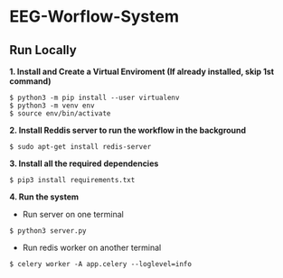 # EEG-Worflow-System

## Run Locally
**1. Install and Create a Virtual Enviroment (If already installed, skip 1st command)**    
```
$ python3 -m pip install --user virtualenv
$ python3 -m venv env
$ source env/bin/activate
```
**2. Install Reddis server to run the workflow in the background**  
```
$ sudo apt-get install redis-server
```
**3. Install all the required dependencies**    
```
$ pip3 install requirements.txt
```
**4. Run the system**  
* Run server on one terminal
```
$ python3 server.py
```
* Run redis worker on another terminal
```
$ celery worker -A app.celery --loglevel=info
```

